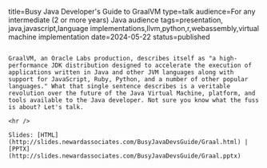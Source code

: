 title=Busy Java Developer's Guide to GraalVM
type=talk
audience=For any intermediate (2 or more years) Java audience
tags=presentation, java,javascript,language implementations,llvm,python,r,webassembly,virtual machine implementation
date=2024-05-22
status=published
~~~~~~

GraalVM, an Oracle Labs production, describes itself as "a high-performance JDK distribution designed to accelerate the execution of applications written in Java and other JVM languages along with support for JavaScript, Ruby, Python, and a number of other popular languages." What that single sentence describes is a veritable revolution over the future of the Java Virtual Machine, platform, and tools available to the Java developer. Not sure you know what the fuss is about? Let's talk.
    
<hr />

Slides: [HTML](http://slides.newardassociates.com/BusyJavaDevsGuide/Graal.html) | [PPTX](http://slides.newardassociates.com/BusyJavaDevsGuide/Graal.pptx)
